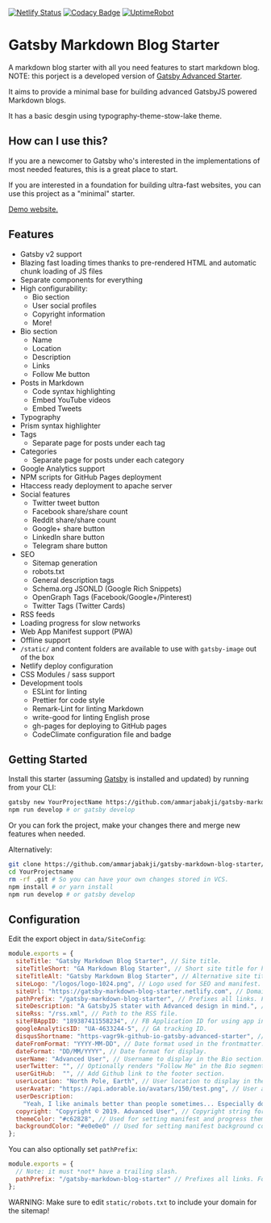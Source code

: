 
[![Netlify Status](https://api.netlify.com/api/v1/badges/a9639e1a-5675-4221-ad44-e06f381db5e6/deploy-status)](https://app.netlify.com/sites/wpbro/deploys)
[![Codacy Badge](https://api.codacy.com/project/badge/Grade/b0a4d09a47174318ad0aa0fee67eb400)](https://www.codacy.com/gh/wpbro/gatsby-markdown-blog-starter?utm_source=github.com&amp;utm_medium=referral&amp;utm_content=wpbro/gatsby-markdown-blog-starter&amp;utm_campaign=Badge_Grade)
[![UptimeRobot](https://badgen.net/uptime-robot/month/m784730104-4590d0113b50595c3a7c4a64)](https://uptimerobot.com)
# Gatsby Markdown Blog Starter

A markdown blog starter with all you need features to start markdown blog.
NOTE: this porject is a developed version of [Gatsby Advanced Starter](https://github.com/Vagr9K/gatsby-advanced-starter).

It aims to provide a minimal base for building advanced GatsbyJS powered Markdown blogs.

It has a basic desgin using typography-theme-stow-lake theme.


## How can I use this?

If you are a newcomer to Gatsby who's interested in the implementations of most needed features, this is a great place to start.

If you are interested in a foundation for building ultra-fast websites, you can use this project as a "minimal" starter.

[Demo website.](https://gatsby-markdown-blog-starter.netlify.com)

## Features

- Gatsby v2 support
- Blazing fast loading times thanks to pre-rendered HTML and automatic chunk loading of JS files
- Separate components for everything
- High configurability:
  - Bio section
  - User social profiles
  - Copyright information
  - More!
- Bio section
  - Name
  - Location
  - Description
  - Links
  - Follow Me button
- Posts in Markdown
  - Code syntax highlighting
  - Embed YouTube videos
  - Embed Tweets
- Typography
- Prism syntax highlighter
- Tags
  - Separate page for posts under each tag
- Categories
  - Separate page for posts under each category
- Google Analytics support
- NPM scripts for GitHub Pages deployment
- Htaccess ready deployment to apache server
- Social features
  - Twitter tweet button
  - Facebook share/share count
  - Reddit share/share count
  - Google+ share button
  - LinkedIn share button
  - Telegram share button
- SEO
  - Sitemap generation
  - robots.txt
  - General description tags
  - Schema.org JSONLD (Google Rich Snippets)
  - OpenGraph Tags (Facebook/Google+/Pinterest)
  - Twitter Tags (Twitter Cards)
- RSS feeds
- Loading progress for slow networks
- Web App Manifest support (PWA)
- Offline support
- `/static/` and content folders are available to use with `gatsby-image` out of the box
- Netlify deploy configuration
- CSS Modules / sass support
- Development tools
  - ESLint for linting
  - Prettier for code style
  - Remark-Lint for linting Markdown
  - write-good for linting English prose
  - gh-pages for deploying to GitHub pages
  - CodeClimate configuration file and badge

## Getting Started

Install this starter (assuming [Gatsby](https://github.com/gatsbyjs/gatsby/) is installed and updated) by running from your CLI:

```sh
gatsby new YourProjectName https://github.com/ammarjabakji/gatsby-markdown-blog-starter/
npm run develop # or gatsby develop
```

Or you can fork the project, make your changes there and merge new features when needed.

Alternatively:

```sh
git clone https://github.com/ammarjabakji/gatsby-markdown-blog-starter/ YourProjectName # Clone the project
cd YourProjectname
rm -rf .git # So you can have your own changes stored in VCS.
npm install # or yarn install
npm run develop # or gatsby develop
```

## Configuration

Edit the export object in `data/SiteConfig`:

```js
module.exports = {
  siteTitle: "Gatsby Markdown Blog Starter", // Site title.
  siteTitleShort: "GA Markdown Blog Starter", // Short site title for homescreen (PWA). Preferably should be under 12 characters to prevent truncation.
  siteTitleAlt: "Gatsby Markdown Blog Starter", // Alternative site title for SEO.
  siteLogo: "/logos/logo-1024.png", // Logo used for SEO and manifest.
  siteUrl: "https://gatsby-markdown-blog-starter.netlify.com", // Domain of your website without pathPrefix.
  pathPrefix: "/gatsby-markdown-blog-starter", // Prefixes all links. For cases when deployed to example.github.io/gatsby-advanced-starter/.
  siteDescription: "A GatsbyJS stater with Advanced design in mind.", // Website description used for RSS feeds/meta description tag.
  siteRss: "/rss.xml", // Path to the RSS file.
  siteFBAppID: "189387411558234", // FB Application ID for using app insights
  googleAnalyticsID: "UA-4633244-5", // GA tracking ID.
  disqusShortname: "https-vagr9k-github-io-gatsby-advanced-starter", // Disqus shortname.
  dateFromFormat: "YYYY-MM-DD", // Date format used in the frontmatter.
  dateFormat: "DD/MM/YYYY", // Date format for display.
  userName: "Advanced User", // Username to display in the Bio section.
  userTwitter: "", // Optionally renders "Follow Me" in the Bio segment.
  userGitHub:  "", // Add Github link to the footer section.
  userLocation: "North Pole, Earth", // User location to display in the Bio section.
  userAvatar: "https://api.adorable.io/avatars/150/test.png", // User avatar to display in the Bio section.
  userDescription:
    "Yeah, I like animals better than people sometimes... Especially dogs. Dogs are the best. Every time you come home, they act like they haven't seen you in a year. And the good thing about dogs... is they got different dogs for different people.", // User description to display in the Bio section.
  copyright: "Copyright © 2019. Advanced User", // Copyright string for the footer of the website and RSS feed.
  themeColor: "#c62828", // Used for setting manifest and progress theme colors.
  backgroundColor: "#e0e0e0" // Used for setting manifest background color.
};
```

You can also optionally set `pathPrefix`:

```js
module.exports = {
  // Note: it must *not* have a trailing slash.
  pathPrefix: "/gatsby-markdown-blog-starter" // Prefixes all links. For cases when deployed to example.github.io/gatsby-markdown-blog-starter/.
};
```

WARNING: Make sure to edit `static/robots.txt` to include your domain for the sitemap!
